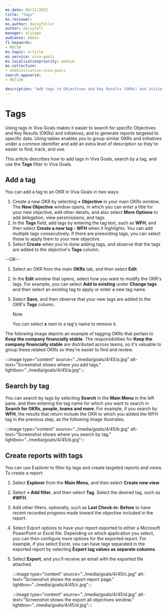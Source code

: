 ```yaml
---
ms.date: 04/11/2022
title: "Tags"
ms.reviewer: 
ms.author: daisyfeller
author: daisyfell
manager: elizapo
audience: Admin
f1.keywords:
- NOCSH
ms.topic: article
ms.service: viva-goals
ms.localizationpriority: medium
ms.collection:  
- m365initiative-viva-goals
search.appverid:
- MET150

description: "Add tags to Objectives and Key Results (OKRs) and initiatives to simplify navigation and reporting."
---
```


# Tags

Using tags in Viva Goals makes it easier to search for specific Objectives and Key Results (OKRs) and initiatives, and to generate reports targeted to specific data. Using tables enables you to group similar OKRs and initiatives under a common identifier and add an extra level of description so they're easier to find, track, and use. 
    
This article describes how to add tags in Viva Goals, search by a tag, and use the **Tags** filter in Viva Goals.

## Add a tag

You can add a tag to an OKR in Viva Goals in two ways:

1. Create a new OKR by selecting **+ Objective** in your main OKRs window. The **New Objective** window opens, in which you can enter a title for your new objective, add other details, and also select **More Options** to add delegation, view persmissions, and tags.
1. In the **Tags** field, add tags by entering the tag text, such as **WFH**, and then select **Create a new tag - WFH** when it highlights. You can add multiple tags consecutively. If there are preexisting tags, you can select those to apply them to your new objective.
1. Select **Create** when you're done adding tags, and observe that the tags are added to the objective's **Tags** column.

--OR--

1. Select an OKR from the main **OKRs** tab, and then select **Edit**.
2. In the **Edit** window that opens, select how you want to modify the OKR's tags. For example, you can select **Add to existing** under **Change tags** and then select an existing tag to apply or enter a new tag name.
3. Select **Save**, and then observe that your new tags are added to the OKR's **Tags** column.

   > [!NOTE]
   > You can select **x** next to a tag's name to remove it.

The following image depicts an example of tagging OKRs that pertain to **Keep the company financially stable**. The responsibilities for **Keep the company financially stable** are distributed across teams, so it's valuable to group these related OKRs so they're easier to find and review.

:::image type="content" source="../media/goals/4/45/a.jpg" alt-text="Screenshot shows where you add tags." lightbox="../media/goals/4/45/a.jpg":::

## Search by tag

You can search by tags by selecting **Search** in the **Main Menu** in the left pane, and then entering the tag name for which you want to search in **Search for OKRs, people, teams and more**. For example, if you search by **WFH**, the results that return include the OKR to which you added the WFH tag in the previous step, as the following image illustrates.

:::image type="content" source="../media/goals/4/45/b.jpg" alt-text="Screenshot shows where you search by tag." lightbox="../media/goals/4/45/b.jpg":::

## Create reports with tags

You can use Explorer to filter by tags and create targeted reports and views. To create a report:

1. Select **Explorer** from the **Main Menu**, and then select **Create new view**.

2. Select **+ Add filter**, and then select **Tag**. Select the desired tag, such as **#WFH**.

3. Add other filters, optionally, such as **Last Check-in: Before** to have recent recorded progress made toward the objective included in the report.

4. Select Export options to have your report exported to either a Microsoft PowerPoint or Excel file. Depending on which application you select, you can then configure more options for the exported report. For example, if you select Excel, you can have tags separated in the exported report by selecting **Export tag values as separate columns**.
5. Select **Export**, and you'll receive an email with the exported file attached.

   :::image type="content" source="../media/goals/4/45/c.jpg" alt-text="Screenshot shows the export report page." lightbox="../media/goals/4/45/c.jpg":::

   :::image type="content" source="../media/goals/4/45/d.jpg" alt-text="Screenshot shows the export all objectives window." lightbox="../media/goals/4/45/d.jpg":::

